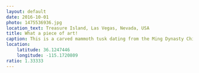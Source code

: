 ```yaml
---
layout: default
date: 2016-10-01
photo: 1475536936.jpg
location_text: Treasure Island, Las Vegas, Nevada, USA
title: What a piece of art!
caption: This is a carved mammoth tusk dating from the Ming Dynasty Chinese culture. Humans carved elephants, fish and pagodas, lilies, umbrellas, and then a million more little warriors. This is the most beautiful thing I had the chance to see in the US !
location:
    latitude: 36.1247446
    longitude: -115.1720809
ratio: 1.33333
---
```

